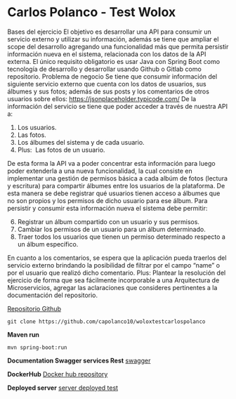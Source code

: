 ﻿# Carlos Polanco - Test Wolox

Bases del ejercicio
El objetivo es desarrollar una API para consumir un servicio externo y utilizar
su información, además se tiene que ampliar el scope del desarrollo agregando una
funcionalidad más que permita persistir información nueva en el sistema,
relacionada con los datos de la API externa.
El único requisito obligatorio es usar Java con Spring Boot como tecnología de
desarrollo y desarrollar usando Github o Gitlab como repositorio.
Problema de negocio
Se tiene que consumir información del siguiente servicio externo que cuenta
con los datos de usuarios, sus álbumes y sus fotos; además de sus posts y los
comentarios de otros usuarios sobre ellos: ​https://jsonplaceholder.typicode.com/
De la información del servicio se tiene que poder acceder a través de nuestra API a:
1. Los usuarios.
2. Las fotos.
3. Los álbumes del sistema y de cada usuario.
4. Plus: ​ Las fotos de un usuario.

De esta forma la API va a poder concentrar esta información para luego poder
extenderla a una nueva funcionalidad, la cual consiste en implementar una gestión
de permisos básica a cada albúm de fotos (lectura y escritura) para compartir
álbumes entre los usuarios de la plataforma. De esta manera se debe registrar qué
usuarios tienen acceso a álbumes que no son propios y los permisos de dicho
usuario para ese álbum. Para persistir y consumir esta información nueva el sistema
debe permitir:

6. Registrar un álbum compartido con un usuario y sus permisos.
7. Cambiar los permisos de un usuario para un álbum determinado.
8. Traer todos los usuarios que tienen un permiso determinado respecto a un
álbum específico.

En cuanto a los comentarios, se espera que la aplicación pueda traerlos del
servicio externo brindando la posibilidad de filtrar por el campo “name” o por el
usuario que realizó dicho comentario.
Plus: ​ Plantear la resolución del ejercicio de forma que sea fácilmente incorporable a
una Arquitectura de Microservicios, agregar las aclaraciones que consideres
pertinentes a la documentación del repositorio.


[Repositorio Github](https://github.com/capolanco10/woloxtestcarlospolanco)

    git clone https://github.com/capolanco10/woloxtestcarlospolanco

**Maven run**

    mvn spring-boot:run

**Documentation Swagger services Rest**
[swagger](http://localhost:8080/swagger-ui.html)

**DockerHub**
[Docker hub repository](docker%20pull%20luxos/woloxtest)

**Deployed server**
[server deployed test](gooogle.com/ttttt)
